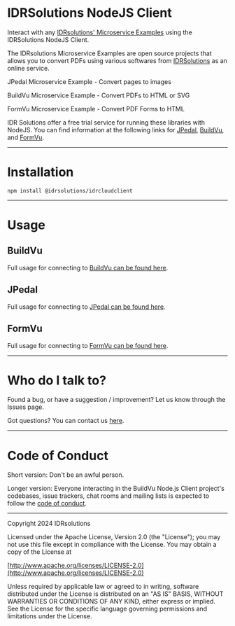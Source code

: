 # IDRSolutions NodeJS Client #

Interact with any [IDRsolutions' Microservice Examples](https://github.com/idrsolutions/) using the IDRSolutions NodeJS Client.

The IDRsolutions Microservice Examples are open source projects that allows you to
convert PDFs using various softwares from [IDRSolutions](https://www.idrsolutions.com/) as an online service.

JPedal Microservice Example - Convert pages to images

BuildVu Microservice Example - Convert PDFs to HTML or SVG

FormVu Microservice Example - Convert PDF Forms to HTML

IDR Solutions offer a free trial service for running these libraries with NodeJS. You can
find information at the following links for [JPedal](https://www.idrsolutions.com/jpedal/), [BuildVu](https://www.idrsolutions.com/buildvu/), and [FormVu](https://www.idrsolutions.com/formvu/).

-----

# Installation #

```
npm install @idrsolutions/idrcloudclient
```

-----

# Usage #

## BuildVu #

Full usage for connecting to [BuildVu can be found here](https://support.idrsolutions.com/buildvu/tutorials/cloud/).

## JPedal #

Full usage for connecting to [JPedal can be found here](https://support.idrsolutions.com/jpedal/tutorials/cloud/).

## FormVu #

Full usage for connecting to [FormVu can be found here](https://support.idrsolutions.com/formvu/tutorials/cloud/).

-----

# Who do I talk to? #

Found a bug, or have a suggestion / improvement? Let us know through the Issues page.

Got questions? You can contact us [here](https://idrsolutions.my.site.com/s/request).

-----

# Code of Conduct #

Short version: Don't be an awful person.

Longer version: Everyone interacting in the BuildVu Node.js Client project's codebases, issue trackers, chat rooms and mailing lists is expected to follow the [code of conduct](CODE_OF_CONDUCT.md).

-----

Copyright 2024 IDRsolutions

Licensed under the Apache License, Version 2.0 (the "License");
you may not use this file except in compliance with the License.
You may obtain a copy of the License at

[http://www.apache.org/licenses/LICENSE-2.0](http://www.apache.org/licenses/LICENSE-2.0)

Unless required by applicable law or agreed to in writing, software
distributed under the License is distributed on an "AS IS" BASIS,
WITHOUT WARRANTIES OR CONDITIONS OF ANY KIND, either express or implied.
See the License for the specific language governing permissions and
limitations under the License.
